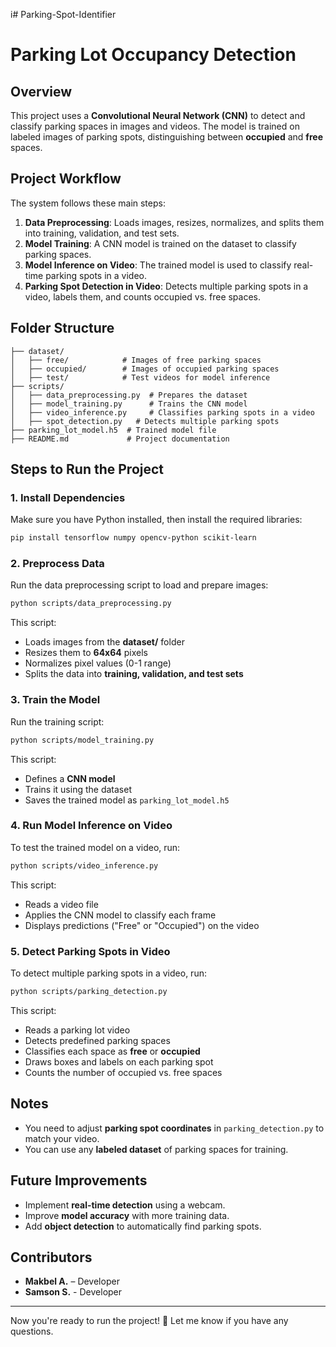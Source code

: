 i# Parking-Spot-Identifier
# Parking Lot Occupancy Detection

## Overview
This project uses a **Convolutional Neural Network (CNN)** to detect and classify parking spaces in images and videos. The model is trained on labeled images of parking spots, distinguishing between **occupied** and **free** spaces.

## Project Workflow
The system follows these main steps:

1. **Data Preprocessing**: Loads images, resizes, normalizes, and splits them into training, validation, and test sets.
2. **Model Training**: A CNN model is trained on the dataset to classify parking spaces.
3. **Model Inference on Video**: The trained model is used to classify real-time parking spots in a video.
4. **Parking Spot Detection in Video**: Detects multiple parking spots in a video, labels them, and counts occupied vs. free spaces.

## Folder Structure
```
├── dataset/
│   ├── free/            # Images of free parking spaces
│   ├── occupied/        # Images of occupied parking spaces
│   ├── test/            # Test videos for model inference
├── scripts/
│   ├── data_preprocessing.py  # Prepares the dataset
│   ├── model_training.py      # Trains the CNN model
│   ├── video_inference.py     # Classifies parking spots in a video
│   ├── spot_detection.py   # Detects multiple parking spots
├── parking_lot_model.h5  # Trained model file
├── README.md             # Project documentation
```

## Steps to Run the Project
### 1. Install Dependencies
Make sure you have Python installed, then install the required libraries:
```sh
pip install tensorflow numpy opencv-python scikit-learn
```

### 2. Preprocess Data
Run the data preprocessing script to load and prepare images:
```sh
python scripts/data_preprocessing.py
```
This script:
- Loads images from the **dataset/** folder
- Resizes them to **64x64** pixels
- Normalizes pixel values (0-1 range)
- Splits the data into **training, validation, and test sets**

### 3. Train the Model
Run the training script:
```sh
python scripts/model_training.py
```
This script:
- Defines a **CNN model**
- Trains it using the dataset
- Saves the trained model as `parking_lot_model.h5`

### 4. Run Model Inference on Video
To test the trained model on a video, run:
```sh
python scripts/video_inference.py
```
This script:
- Reads a video file
- Applies the CNN model to classify each frame
- Displays predictions ("Free" or "Occupied") on the video

### 5. Detect Parking Spots in Video
To detect multiple parking spots in a video, run:
```sh
python scripts/parking_detection.py
```
This script:
- Reads a parking lot video
- Detects predefined parking spaces
- Classifies each space as **free** or **occupied**
- Draws boxes and labels on each parking spot
- Counts the number of occupied vs. free spaces

## Notes
- You need to adjust **parking spot coordinates** in `parking_detection.py` to match your video.
- You can use any **labeled dataset** of parking spaces for training.

## Future Improvements
- Implement **real-time detection** using a webcam.
- Improve **model accuracy** with more training data.
- Add **object detection** to automatically find parking spots.

## Contributors
- **Makbel A.** – Developer
- **Samson S.** - Developer 
---

Now you're ready to run the project! 🚀 Let me know if you have any questions.

 
